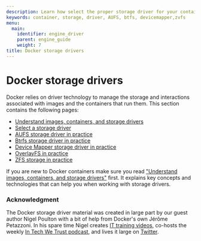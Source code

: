 ```yaml
---
description: Learn how select the proper storage driver for your container.
keywords: container, storage, driver, AUFS, btfs, devicemapper,zvfs
menu:
  main:
    identifier: engine_driver
    parent: engine_guide
    weight: 7
title: Docker storage drivers
---
```


# Docker storage drivers

Docker relies on driver technology to manage the storage and interactions associated with images and the containers that run them. This section contains the following pages:

* [Understand images, containers, and storage drivers](imagesandcontainers.md)
* [Select a storage driver](selectadriver.md)
* [AUFS storage driver in practice](aufs-driver.md)
* [Btrfs storage driver in practice](btrfs-driver.md)
* [Device Mapper storage driver in practice](device-mapper-driver.md)
* [OverlayFS in practice](overlayfs-driver.md)
* [ZFS storage in practice](zfs-driver.md)

If you are new to Docker containers make sure you read ["Understand images, containers, and storage drivers"](imagesandcontainers.md) first. It explains key concepts and technologies that can help you when working with storage drivers.

### Acknowledgment

The Docker storage driver material was created in large part by our guest author
Nigel Poulton with a bit of help from Docker's own Jérôme Petazzoni. In his
spare time Nigel creates [IT training
videos](http://www.pluralsight.com/author/nigel-poulton), co-hosts the weekly
[In Tech We Trust podcast](http://intechwetrustpodcast.com/), and lives it large
on [Twitter](https://twitter.com/nigelpoulton).


&nbsp;